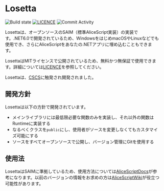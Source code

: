 # Losetta
![Build state](https://github.com/WSOFT-Project/Losetta/actions/workflows/build.yml/badge.svg)
[![LICENCE](https://img.shields.io/github/license/WSOFT-Project/Losetta)](LICENCE.md)
![Commit Activity](https://img.shields.io/github/commit-activity/y/WSOFT-Project/Losetta)

Losettaは、オープンソースのSAIM（標準AliceScript実装）の実装です。.NET6.0で開発されているため、WindowsをはじめmacOSやLinuxなどでも使用でき、さらにAliceScriptをあなたの.NETアプリに埋め込むこともできます。

LosettaはMITライセンスで公開されているため、無料かつ無保証で使用できます。詳細については[LICENCE](/LICENSE.txt)を参照してください。

Losettaは、[CSCS](https://github.com/vassilych/cscs)に触発され開発されました。

## 開発方針
Losettaは以下の方針で開発されています。

- メインライブラリには最低限必要な関数のみを実装し、それ以外の関数はRuntimeに実装する
- なるべくクラスを`public`にし、使用者がソースを変更しなくてもカスタマイズ可能にする
- ソースをすべてオープンソースで公開し、バージョン管理にGitを使用する

## 使用法
LosettaはSAIMに準拠しているため、使用方法については[AliceScriptDocs](https://docs.wsoft.ws/products/alice)が参考になります。以前のバージョンの情報をお求めの方は[AliceScriptWiki](https://alice.wsoft.ws/)が役立つ可能性があります。
